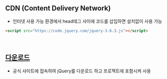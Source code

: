 <!-- --- --><!-- title: 적용 --><!-- updated: 2023-01-06 07:43:28Z --><!-- created: 2022-12-31 08:17:50Z --><!-- latitude: 37.44491680 --><!-- longitude: 127.13886840 --><!-- altitude: 0.0000 --><!-- --- -->## CDN (Content Delivery Network)- 인터넷 사용 가능 환경에서 head태그 사이에 코드를 삽입하면 설치없이 사용 가능```html<script src="https://code.jquery.com/jquery-3.6.3.js"></script>```<br>## [다운로드](https://jquery.com/download/)- 공식 사이트에 접속하여 jQuery를 다운로드 하고 프로젝트에 포함시켜 사용